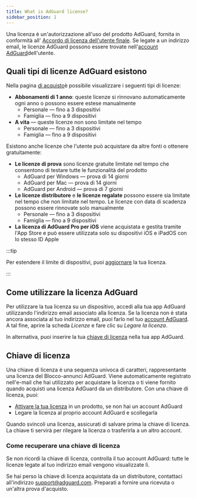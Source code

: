 ```yaml
---
title: What is AdGuard license?
sidebar_position: 1
---
```


Una licenza è un'autorizzazione all'uso del prodotto AdGuard, fornita in conformità all' [Accordo di licenza dell'utente finale](https://adguard.com/eula.html). Se legate a un indirizzo email, le licenze AdGuard possono essere trovate nell'[account AdGuard](https://my.adguard.com/)dell'utente.

## Quali tipi di licenze AdGuard esistono

Nella pagina [di acquisto](https://adguard.com/license.html)è possibile visualizzare i seguenti tipi di licenze:

- **Abbonamenti di 1 anno**: queste licenze si rinnovano automaticamente ogni anno o possono essere estese manualmente
    - Personale — fino a 3 dispositivi
    - Famiglia — fino a 9 dispositivi
- **A vita** — queste licenze non sono limitate nel tempo
    - Personale — fino a 3 dispositivi
    - Famiglia — fino a 9 dispositivi

Esistono anche licenze che l'utente può acquistare da altre fonti o ottenere gratuitamente:

- **Le licenze di prova** sono licenze gratuite limitate nel tempo che consentono di testare tutte le funzionalità del prodotto
    - AdGuard per Windows — prova di 14 giorni
    - AdGuard per Mac — prova di 14 giorni
    - AdGuard per Android — prova di 7 giorni
- **Le licenze distributore** e **le licenze regalate** possono essere sia limitate nel tempo che non limitate nel tempo. Le licenze con data di scadenza possono essere rinnovate solo manualmente
    - Personale — fino a 3 dispositivi
    - Famiglia — fino a 9 dispositivi
- **La licenza di AdGuard Pro per iOS** viene acquistata e gestita tramite l'App Store e può essere utilizzata solo su dispositivi iOS e iPadOS con lo stesso ID Apple

:::tip

Per estendere il limite di dispositivi, puoi [aggiornare](../payment-options/#upgrade) la tua licenza.

:::

## Come utilizzare la licenza AdGuard

Per utilizzare la tua licenza su un dispositivo, accedi alla tua app AdGuard utilizzando l'indirizzo email associato alla licenza. Se la licenza non è stata ancora associata al tuo indirizzo email, puoi farlo nel tuo [account AdGuard](https://my.adguard.com/). A tal fine, aprire la scheda *Licenze* e fare clic su *Legare la licenza*.

In alternativa, puoi inserire la tua [chiave di licenza](#license-key) nella tua app AdGuard.

## Chiave di licenza

Una chiave di licenza è una sequenza univoca di caratteri, rappresentante una licenza del Blocco-annunci AdGuard. Viene automaticamente registrato nell'e-mail che hai utilizzato per acquistare la licenza o ti viene fornito quando acquisti una licenza AdGuard da un distributore. Con una chiave di licenza, puoi:

- [Attivare la tua licenza](../activation) in un prodotto, se non hai un account AdGuard
- Legare la licenza al proprio account AdGuard e scollegarla

Quando svincoli una licenza, assicurati di salvare prima la chiave di licenza. La chiave ti servirà per rilegare la licenza o trasferirla a un altro account.

### Come recuperare una chiave di licenza

Se non ricordi la chiave di licenza, controlla il tuo account AdGuard: tutte le licenze legate al tuo indirizzo email vengono visualizzate lì.

Se hai perso la chiave di licenza acquistata da un distributore, contattaci all'indirizzo support@adguard.com. Preparati a fornire una ricevuta o un'altra prova d'acquisto.
